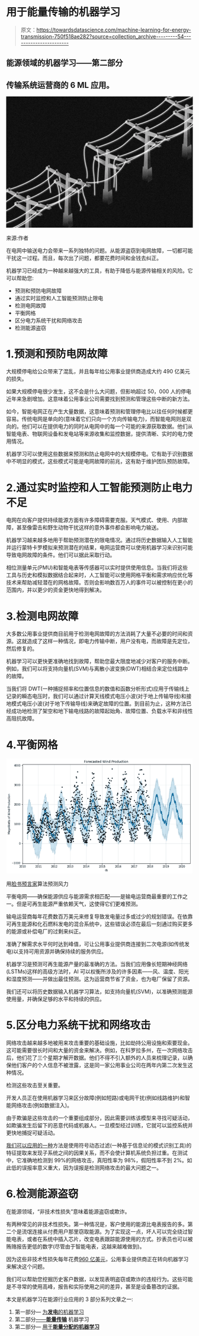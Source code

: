# 用于能量传输的机器学习

> 原文：<https://towardsdatascience.com/machine-learning-for-energy-transmission-750f518ae282?source=collection_archive---------54----------------------->

## 能源领域的机器学习——第二部分

## 传输系统运营商的 6 ML 应用。

![](img/6470b8309e7e3be64d5464091dddae83.png)

来源:作者

在电网中输送电力会带来一系列独特的问题。从能源盗窃到电网故障，一切都可能干扰这一过程。而且，每次出了问题，都要花费时间和金钱去纠正。

机器学习已经成为一种越来越强大的工具，有助于降低与能源传输相关的风险。它可以帮助您:

*   预测和预防电网故障
*   通过实时监控和人工智能预测防止限电
*   检测电网故障
*   平衡网格
*   区分电力系统干扰和网络攻击
*   检测能源盗窃

# 1.预测和预防电网故障

大规模停电给公众带来了混乱，并且每年给公用事业提供商造成大约 490 亿美元的损失。

如果大规模停电很少发生，这不会是什么大问题，但影响超过 50，000 人的停电近年来急剧增加。这意味着公用事业公司需要找到预测和管理这些中断的新方法。

如今，智能电网正在产生大量数据，这意味着预测和管理停电比以往任何时候都更容易。传统电网是单向的(意味着它们只向一个方向传输电力)，而智能电网则是双向的。他们可以在提供电力的同时从电网中的每一个可能的来源获取数据。他们从智能电表、物联网设备和发电站等来源收集和监控数据，提供清晰、实时的电力使用情况。

机器学习可以使用这些数据来预测和防止电网中的大规模停电。它有助于识别数据中不明显的模式，这些模式可能是电网故障的前兆，这有助于维护团队预防故障。

# 2.通过实时监控和人工智能预测防止电力不足

电网在向客户提供持续能源方面有许多障碍需要克服。天气模式、使用、内部故障，甚至像雷击和野生动物干扰这样的意外事件都会影响电力输送。

机器学习越来越多地用于帮助预测潜在的限电情况。通过将历史数据输入人工智能并运行蒙特卡罗模拟来预测潜在的结果，电网运营商可以使用机器学习来识别可能导致电网故障的条件。他们可以据此采取行动。

相位测量单元(PMU)和智能电表等传感器可以实时提供使用信息。当我们将这些工具与历史和模拟数据结合起来时，人工智能可以使用网格平衡和需求响应优化等技术来帮助减轻潜在的网格故障。否则会影响数百万人的事件可以被控制在更小的范围内，并以更少的资金更快地得到解决。

# 3.检测电网故障

大多数公用事业提供商目前用于检测电网故障的方法消耗了大量不必要的时间和资源。这就造成了这样一种情况，即电力传输中断，用户没有电，而故障是先定位，然后修复的。

机器学习可以更快更准确地找到故障，帮助您最大限度地减少对客户的服务中断。例如，我们可以将支持向量机(SVM)与离散小波变换(DWT)相结合来定位线路中的故障。

当我们将 DWT(一种捕捉频率和位置信息的数值和函数分析形式)应用于传输线上记录的瞬态电压时，我们可以通过计算天线模式电压小波(对于地上传输导线)和接地模式电压小波(对于地下传输导线)来确定故障的位置。到目前为止，这种方法已经成功地检测了架空和地下输电线路的故障起始角、故障位置、负载水平和非线性高阻抗故障。

# 4.平衡网格

![](img/8220e8458a6b567b9318d16ee3385d68.png)

用[脸书预言家](https://facebook.github.io/prophet/)算法预测风力

平衡电网——确保能源供应与能源需求相匹配——是输电运营商最重要的工作之一。但是可再生能源严重依赖天气，这使得它们更难预测。

输电运营商每年花费数百万美元来修复导致发电量过多或过少的规划错误。在依靠可再生能源和化石燃料发电的混合系统中，这些错误必须在最后一刻通过购买更多的能源或补偿电厂的过剩来纠正。

准确了解需求水平何时达到峰值，可让公用事业提供商连接到二次电源(如传统发电)以支持可用资源并确保持续的服务供应。

机器学习是预测可再生能源产量的最准确的方法。当我们应用像长短期神经网络(LSTMs)这样的高级方法时，AI 可以权衡所涉及的许多因素——风、温度、阳光和湿度预测——并做出最佳预测。这为运营商节省了资金，也为电厂保留了资源。

我们还可以将历史数据输入机器学习算法，如支持向量机(SVM)，以准确预测能源使用量，并确保足够的水平和持续的供应。

# 5.区分电力系统干扰和网络攻击

网络攻击越来越多地被用来攻击重要的基础设施，比如劫持公用设施和索要现金。这可能需要很长时间和大量的资金来解决。例如，在科罗拉多州，在一次网络攻击后，他们花了三个星期才解开数据。他们不得不引入额外的人员来梳理记录，以确保他们客户的个人信息不被泄露，这是同一家公用事业公司在两年内第二次发生这种情况。

检测这些攻击至关重要。

开发人员正在使用机器学习来区分故障(例如短路)或电网干扰(例如线路维护)和智能网络攻击(例如数据注入)。

由于欺骗是这些攻击的一个重要组成部分，因此需要训练该模型来寻找可疑活动，如欺骗发生后留下的恶意代码或机器人。一旦模型经过训练，它就可以监控系统并更快地捕捉可疑活动。

[我们可以应用的一种](https://ieeexplore.ieee.org/abstract/document/8727539)方法是使用符号动态过滤(一种基于信息论的模式识别工具)的特征提取来发现子系统之间的因果关系，而不会使计算机系统负担过重。在测试中，它准确地检测到 99%的网络攻击，真阳性率为 98%，假阳性率不到 2%。如此低的误报率意义重大，因为误报是检测网络攻击的最大问题之一。

# 6.检测能源盗窃

在能源领域，“非技术性损失”意味着能源盗窃或欺诈。

有两种常见的非技术性损失。第一种情况是，客户使用的能源比电表报告的多。第二个是流氓连接从付费用户那里窃取能源。为了实现这一点，坏人可以完全绕过智能电表，或者在系统中插入芯片，改变电表跟踪能源使用的方式。抄表员也可以被贿赂报告更低的数字(尽管由于智能电表，这越来越难做到)。

因为这些非技术性损失每年花费[960 亿美元](https://www.businesswire.com/news/home/20170616005369/en/Electricity-Theft-Non-Technical-Losses-Global-Markets-Solutions)，公用事业提供商正在转向机器学习来解决这个问题。

我们可以帮助您挖掘历史客户数据，以发现表明盗窃或欺诈的违规行为。这些可能是不寻常的使用高峰，报告和实际使用之间的差异，甚至是设备篡改的证据。

本文是机器学习在能源行业应用的 3 部分系列文章之一:

1.  第一部分— [为**发电**的机器学习](/machine-learning-for-energy-generation-302069a942f)
2.  第二部分[——**能量传输**](/machine-learning-for-energy-transmission-750f518ae282) 机器学习
3.  第二部分— [用于**能量分配的机器学习**](https://medium.com/@FHMS/2150d095520f?source=friends_link&sk=5a31dc83514467cb35b391d03e42d5d2)